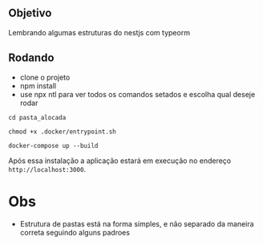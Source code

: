 ## Objetivo

Lembrando algumas estruturas do nestjs com typeorm

## Rodando

- clone o projeto
- npm install
- use npx ntl para ver todos os comandos setados e escolha qual deseje rodar

```shell
cd pasta_alocada

chmod +x .docker/entrypoint.sh

docker-compose up --build
```

Após essa instalação a aplicação estará em execução no endereço `http://localhost:3000`.

# Obs

- Estrutura de pastas está na forma simples, e não separado da maneira correta seguindo alguns padroes
